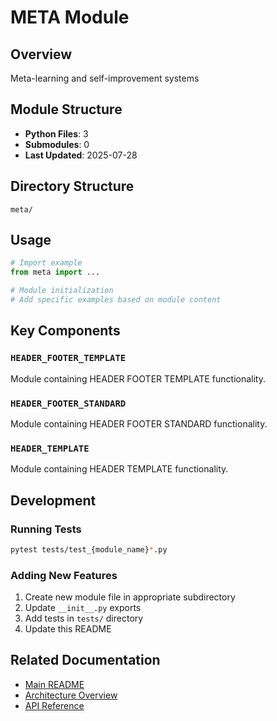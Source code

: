 # META Module

## Overview
Meta-learning and self-improvement systems

## Module Structure
- **Python Files**: 3
- **Submodules**: 0
- **Last Updated**: 2025-07-28

## Directory Structure
```
meta/
```

## Usage

```python
# Import example
from meta import ...

# Module initialization
# Add specific examples based on module content
```

## Key Components

### `HEADER_FOOTER_TEMPLATE`
Module containing HEADER FOOTER TEMPLATE functionality.

### `HEADER_FOOTER_STANDARD`
Module containing HEADER FOOTER STANDARD functionality.

### `HEADER_TEMPLATE`
Module containing HEADER TEMPLATE functionality.

## Development

### Running Tests
```bash
pytest tests/test_{module_name}*.py
```

### Adding New Features
1. Create new module file in appropriate subdirectory
2. Update `__init__.py` exports
3. Add tests in `tests/` directory
4. Update this README

## Related Documentation
- [Main README](../README.md)
- [Architecture Overview](../docs/architecture.md)
- [API Reference](../docs/api_reference.md)
